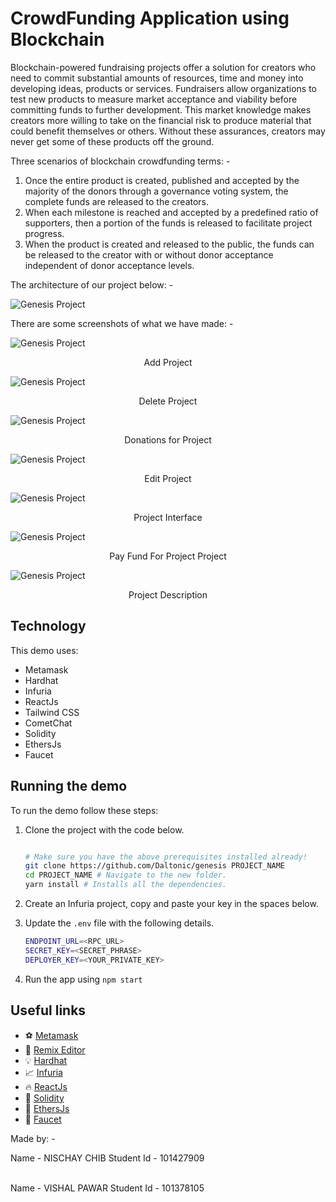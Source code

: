# CrowdFunding Application using Blockchain

Blockchain-powered fundraising projects offer a solution for creators who need to commit substantial amounts of resources, time and money into developing ideas, products or services. Fundraisers allow organizations to test new products to measure market acceptance and viability before committing funds to further development. This market knowledge makes creators more willing to take on the financial risk to produce material that could benefit themselves or others. Without these assurances, creators may never get some of these products off the ground.

Three scenarios of blockchain crowdfunding terms: -

1. Once the entire product is created, published and accepted by the majority of the donors through a governance voting system, the complete funds are released to the creators.
2. When each milestone is reached and accepted by a predefined ratio of supporters, then a portion of the funds is released to facilitate project progress.
3. When the product is created and released to the public, the funds can be released to the creator with or without donor acceptance independent of donor acceptance levels.

The architecture of our project below: -

![Genesis Project](./screenshots/Architecture.png)

There are some screenshots of what we have made: -

![Genesis Project](./screenshots/AddProject_SS.png)

<center><figcaption>Add Project</figcaption></center>

![Genesis Project](./screenshots/DeleteProject_SS.png)

<center><figcaption>Delete Project</figcaption></center>

![Genesis Project](./screenshots/Donations_SS.png)

<center><figcaption>Donations for Project</figcaption></center>

![Genesis Project](./screenshots/EditProject_SS.png)

<center><figcaption>Edit Project</figcaption></center>

![Genesis Project](./screenshots/Interface_SS.png)

<center><figcaption>Project Interface</figcaption></center>

![Genesis Project](./screenshots/PayFund_SS.png)

<center><figcaption>Pay Fund For Project Project</figcaption></center>

![Genesis Project](./screenshots/ProjectDescription_SS.png)

<center><figcaption>Project Description</figcaption></center>

## Technology

This demo uses:

- Metamask
- Hardhat
- Infuria
- ReactJs
- Tailwind CSS
- CometChat
- Solidity
- EthersJs
- Faucet

## Running the demo

To run the demo follow these steps:

1. Clone the project with the code below.

   ```sh

   # Make sure you have the above prerequisites installed already!
   git clone https://github.com/Daltonic/genesis PROJECT_NAME
   cd PROJECT_NAME # Navigate to the new folder.
   yarn install # Installs all the dependencies.
   ```

2. Create an Infuria project, copy and paste your key in the spaces below.
3. Update the `.env` file with the following details.

   ```sh
   ENDPOINT_URL=<RPC_URL>
   SECRET_KEY=<SECRET_PHRASE>
   DEPLOYER_KEY=<YOUR_PRIVATE_KEY>
   ```

4. Run the app using `npm start`
   <br/>

## Useful links

- ⚽ [Metamask](https://metamask.io/)
- 🚀 [Remix Editor](https://remix.ethereum.org/)
- 💡 [Hardhat](https://hardhat.org/)
- 📈 [Infuria](https://infura.io/)
- 🔥 [ReactJs](https://reactjs.org/)
- 🐻 [Solidity](https://soliditylang.org/)
- 👀 [EthersJs](https://docs.ethers.io/v5/)
- 🎅 [Faucet](https://faucets.chain.link/rinkeby)

Made by: -

Name - NISCHAY CHIB
Student Id - 101427909

</br>
Name - VISHAL PAWAR
Student Id - 101378105
